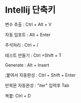 # Intellij 단축키


변수 추출 :
Ctrl + Alt + V


자동 임포트 :
Alt + Enter


주석처리 :
Ctrl + /


테스트 만들기 :
Ctrl +Shift + T


Generate :
Alt + Insert


;붙여서 자동완성 :
Ctrl + Shift + Enter


반복문 자동완성 :
"iter" 입력후 Tab


복붙:
Ctrl + D
